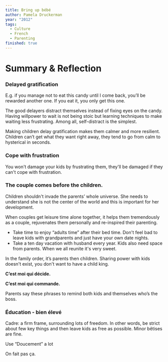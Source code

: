 ```yaml
---
title: Bring up bébé
author: Pamela Druckerman
year: "2012"
tags:
  - Culture
  - French
  - Parenting
finished: true
---
```


# Summary & Reflection

### Delayed gratification

E.g. if you manage not to eat this candy until I come back, you’ll be rewarded another one. If you eat it, you only get this one.

The good delayers distract themselves instead of fixing eyes on the candy. Having willpower to wait is not being stoic but learning techniques to make waiting less frustrating. Among all, self-distract is the simplest.

Making children delay gratification makes them calmer and more resilient. Children can’t get what they want right away, they tend to go from calm to hysterical in seconds.

### Cope with frustration

You won't damage your kids by frustrating them, they'll be damaged if they can't cope with frustration.

### The couple comes before the children.

Children shouldn't invade the parents’ whole universe. She needs to understand she is not the center of the world and this is important for her development.

When couples get leisure time alone together, it helps them tremendously as a couple, rejuvenates them personally and re-inspired their parenting.

- Take time to enjoy “adults time” after their bed time. Don't feel bad to leave kids with grandparents and just have your own date nights.
- Take a ten day vacation with husband every year. Kids also need space from parents. When we all reunite it's very sweet.

In the family order, it’s parents then children. Sharing power with kids doesn't exist, you don't want to have a child king.

**C’est moi qui décide.**

**C’est moi qui commande.**

Parents say these phrases to remind both kids and themselves who’s the boss.

### Éducation - bien élevé

Cadre: a firm frame, surrounding lots of freedom. In other words, be strict about few key things and then leave kids as free as possible. Minor bêtises are fine.

Use “Doucement” a lot

On fait pas ça.